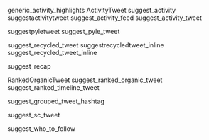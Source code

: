 generic_activity_highlights
ActivityTweet
suggest_activity
suggestactivitytweet
suggest_activity_feed
suggest_activity_tweet

suggestpyletweet
suggest_pyle_tweet

suggest_recycled_tweet
suggestrecycledtweet_inline
suggest_recycled_tweet_inline

suggest_recap

RankedOrganicTweet
suggest_ranked_organic_tweet
suggest_ranked_timeline_tweet

suggest_grouped_tweet_hashtag

suggest_sc_tweet

suggest_who_to_follow
